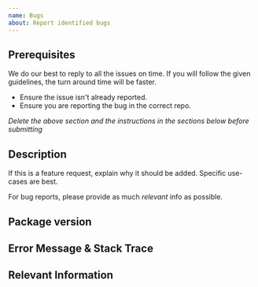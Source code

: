 ```yaml
---
name: Bugs
about: Report identified bugs
---
```


<!-- CLICK "Preview" FOR INSTRUCTIONS IN A MORE READABLE FORMAT -->

## Prerequisites

We do our best to reply to all the issues on time. If you will follow the given guidelines, the turn around time will be faster.

- Ensure the issue isn't already reported.
- Ensure you are reporting the bug in the correct repo.

*Delete the above section and the instructions in the sections below before submitting*

## Description

If this is a feature request, explain why it should be added. Specific use-cases are best.

For bug reports, please provide as much *relevant* info as possible.

## Package version
<!-- YOUR ANSWER -->

## Error Message & Stack Trace

## Relevant Information